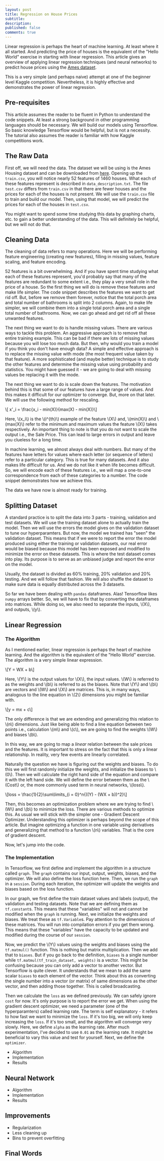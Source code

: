 ```yaml
---
layout: post
title: Regression on House Prices
subtitle:
description:
published: false
comments: true
---
```


Linear regression is perhaps the heart of machine learning. At least where it all started.
And predicting the price of houses is the equivalent of the "Hello World" exercise in starting with linear regression.
This article gives an overview of applying linear regression techniques (and neural networks) to predict house prices using the [Ames dataset](https://ww2.amstat.org/publications/jse/v19n3/decock.pdf).
<!--excerpt_ends-->
This is a very simple (and perhaps naive) attempt at one of the beginner level Kaggle competition.
Nevertheless, it is highly effective and demonstrates the power of linear regression.

## Pre-requisites

This article assumes the reader to be fluent in Python to understand the code snippets.
At least a strong background in other programming languages should be necessary.
We will build our models using Tensorflow.
So basic knowledge Tensorflow would be helpful, but is not a necessity.
The tutorial also assumes the reader is familiar with how Kaggle competitions work.

## The Raw Data

First off, we will need the data. The dataset we will be using is the Ames Housing dataset and can be downloaded from [here](https://www.kaggle.com/c/house-prices-advanced-regression-techniques/data).
Opening up the `train.csv`, you will notice nearly 52 features of 1460 houses.
What each of these features represent is described in `data_description.txt`.
The file `test.csv` differs from `train.csv` in that there are fewer houses and the prices for each of the houses is not present.
We will use the `train.csv` file to train and build our model.
Then, using that model, we will predict the prices for each of the houses in `test.csv`.

You might want to spend some time studying this data by graphing charts, etc. to gain a better understanding of the data.
This will definitely be helpful, but we will not do that.

## Cleaning Data

The cleaning of data refers to many operations. Here we will be performing feature engineering (creating new features),
filling in missing values, feature scaling, and feature encoding.

<script src="https://gist.github.com/AparaV/f47e8054f44547f812788a6aa41233aa.js"></script>

52 features is a bit overwhelming.
And if you have spent time studying what each of these features represent,
you'd probably say that many of the features are redundant to some extent i.e., they play a very small role in the price of a house.
So the first thing we will do is remove these features and make life simpler.
The code snippet describes the features we want to get rid off.
But, before we remove them forever, notice that the total porch area and total number of bathrooms is split into 2 columns.
Again, to make life simpler, we will combine them into a single total porch area and a single total number of bathrooms.
Now, we can go ahead and get rid off all these unwanted features.

The next thing we want to do is handle missing values. There are various ways to tackle this problem.
An aggressive approach is to remove that entire training example.
This can be bad if there are lots of missing values because you will lose too much data.
But then, why would you train a model if you think you don't have enough data?
A simple and effective approach is to replace the missing value with mode (the most frequent value taken by that feature).
A more sophisticated (and maybe better) technique is to study the other features and determine the missing value using probability and statistics.
You might have guessed it - we are going to deal with missing values be replacing it with the mode.

The next thing we want to do is scale down the features.
The motivation behind this is that some of our features have a large range of values.
And this makes it difficult for our optimizer to converge. But, more on that later.
We will use the following method for rescaling.

\\[ x'\_i = \frac{x\_i - min(X)}{max(X) - min(X)}\\]

Here, \\(x\_i\\) is the \\(i^{th}\\) example of the feature \\(X\\) and, \\(min(X)\\) and \\(max(X)\\) refer to the minimum and maximum values the feature \\(X\\) takes respectively.
An important thing to note is that you do not want to scale the output i.e., the Sale Price.
This can lead to large errors in output and leave you clueless for a long time.

In machine learning, we almost always deal with numbers.
But many of the features have letters for values where each letter (or sequence of letters) refer to a particular category.
This is true for many datasets. And it also makes life difficult for us. And we do not like it when life becomes difficult.
So, we will encode each of these features i.e., we will map a one-to-one correspondence from each of these categories to a number.
The code snippet demonstrates how we achieve this.

The data we have now is almost ready for training.

## Splitting Dataset

A standard practice is to split the data into 3 parts - training, validation and test datasets.
We will use the training dataset alone to actually train the model.
Then we will use the errors the model gives on the validation dataset to tune our hyperparamters.
But now, the model we trained has "seen" the validation dataset.
This means that if we were to report the error the model produced using either the training or validation datasets, our real error would be biased because this model has been exposed and modified to minimize the error on these datasets.
This is where the test dataset comes into play.
Its purpose is to serve as an unbiased judge and report the error on the model.

Usually, the dataset is divided as 60% training, 20% validation and 20% testing. And we will follow that fashion.
We will also shuffle the dataset to make sure data is equally distributed across the 3 datasets.

So far we have been dealing with `pandas` dataframes. Alas! Tensorflow likes `numpy` arrays better.
So, we will have to fix that by converting the dataframes into matrices.
While doing so, we also need to separate the inputs, \\(X\\), and outputs, \\(y\\).

<script src="https://gist.github.com/AparaV/902692e441c06604703dbc7ffd2d3680.js"></script>

## Linear Regression

### The Algorithm

As I mentioned earlier, linear regression is perhaps the heart of machine learning.
And the algorithm is the equivalent of the "Hello World" exercise.
The algorithm is a very simple linear expression.

\\[Y = WX + b\\]

Here, \\(Y\\) is the output values for \\(X\\), the input values.
\\(W\\) is referred to as the weights and \\(b\\) is referred to as the biases.
Note that \\(Y\\) and \\(b\\) are vectors and \\(W\\) and \\(X\\) are matrices.
This is, in many ways, analogous to the line equation in \\(2\\) dimensions you might be familiar with.

\\[y = mx + c\\]

The only difference is that we are extending and generalizing this relation to \\(n\\) dimensions.
Just like being able to find a line equation between two points i.e., calculation \\(m\\) and \\(c\\),
we are going to find the weights \\(W\\) and biases \\(b\\).

In this way, we are going to map a *linear* relation between the sale prices and the features.
It is important to stress on the fact that this is only a linear relationship.
In reality, very few events are linearly correlated.

Naturally the question we have is figuring out the weights and biases.
To do this we will first randomly initialize the weights, and initialize the biases to \\(0\\).
Then we will calculate the right hand side of the equation and compare it with the left hand side.
We will define the error between them as the \\(Cost\\) or, the more commonly used term in neural networks, \\(loss\\).

\\[loss = \frac{1}{2}\sum\limits_{i = 0}^n{((Y) - (WX + b))^2}\\]

Then, this becomes an optimization problem where we are trying to find \\(W\\) and \\(b\\) to minimize the loss.
There are various methods to optimize this.
As usual we will stick with the simpler one - Gradient Descent Optimizer.
Understanding this optimizer is perhaps beyond the scope of this article.
But imagine optimizing a function in one variable using derivatives and
generalizing that method to a function \\(n\\) variables.
That is the core of gradient descent.

Now, let's jump into the code.

### The Implementation

<script src="https://gist.github.com/AparaV/687220208a52f97ee907cfff091d4eee.js"></script>

In Tensorflow, we first define and implement the algorithm in a structure called `graph`.
The `graph` contains our input, output, weights, biases, and the optimizer.
We will also define the loss function here. Then, we run the `graph` in a `session`.
During each iteration, the optimizer will update the weights and biases based on the loss function.

In our graph, we first define the train dataset values and labels (output), the validation and testing datasets.
Note that we are defining them as `tf.constant`s. This means that these "variables" will not and cannot be modified when the `graph` is running.
Next, we initialize the weights and biases. We treat these as `tf.Variable`s.
Pay attention to the dimensions of these matrices. You will run into compilation errors if you get them wrong.
This means that these "variables" have the capacity to be updated and modified during the course of our `session`.

Now, we predict the \\(Y\\) values using the weights and biases using the `tf.matmul()` function.
This is nothing but matrix multiplication. Then we add that to `biases`.
But if you go back to the definition, `biases` is a single number while `tf.matmul(tf_train_dataset, weights)` is a vector.
This might be confusing because you can only add a vector to another vector.
But Tensorflow is quite clever. It understands that we mean to add the same scalar `biases` to each element of the vector.
Think about this as converting the single number into a vector (or matrix) of same dimensions as the other vector,
and then adding those together. This is called broadcasting.

Then we calculate the `loss` as we defined previously. We can safely ignore `cost` for now.
It's only purpose is to report the error we get.
When using the gradient descent optimizer, we need a parameter (one of the hyperparamters) called learning rate.
The term is self explanatory - it refers to how fast we want to minimize the `loss`.
If it's too big, we will only keep increasing the `loss`. If it's too small, and the algorithm will converge very slowly.
Here, we define `alpha` as the learning rate. After much experimentation, I've decided to use `0.01` as the learning rate.
It might be beneficial to vary this value and test for yourself.
Next, we define the `optimizer`.

 - Algorithm
 - Implementation
 - Results

## Neural Network

 - Algorithm
 - Implementation
 - Results

## Improvements

 - Regularization
 - Less cleaning up
 - Bins to prevent overfitting

## Final Words
